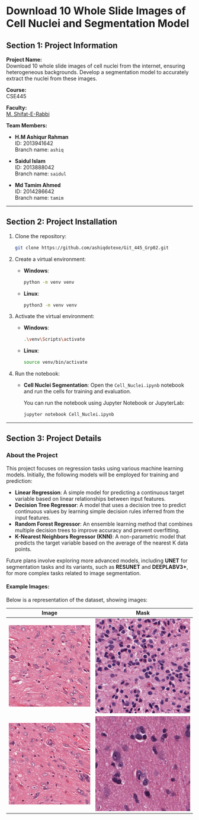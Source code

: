 
# Download 10 Whole Slide Images of Cell Nuclei and Segmentation Model

## Section 1: Project Information

**Project Name:**  
Download 10 whole slide images of cell nuclei from the internet, ensuring heterogeneous backgrounds. Develop a segmentation model to accurately extract the nuclei from these images.

**Course:**  
CSE445

**Faculty:**  
[M. Shifat-E-Rabbi](https://sites.google.com/view/m-shifat-e-rabbi/home)

**Team Members:**  
- **H.M Ashiqur Rahman**  
  ID: 2013941642  
  Branch name: `ashiq`

- **Saidul Islam**  
  ID: 2013888042  
  Branch name: `saidul`

- **Md Tamim Ahmed**  
  ID: 2014286642  
  Branch name: `tamim`

---

## Section 2: Project Installation

1. Clone the repository:
   ```bash
   git clone https://github.com/ashiqdotexe/Git_445_Grp02.git
   ```

2. Create a virtual environment:
   - **Windows**:
     ```bash
     python -m venv venv
     ```
   - **Linux**:
     ```bash
     python3 -m venv venv
     ```

3. Activate the virtual environment:
   - **Windows**:
     ```bash
     .\venv\Scripts\activate
     ```
   - **Linux**:
     ```bash
     source venv/bin/activate
     ```

4. Run the notebook:

   - **Cell Nuclei Segmentation**:
     Open the `Cell_Nuclei.ipynb` notebook and run the cells for training and evaluation.
     
     You can run the notebook using Jupyter Notebook or JupyterLab:
     ```bash
     jupyter notebook Cell_Nuclei.ipynb
     ```

---

## Section 3: Project Details

### About the Project

This project focuses on regression tasks using various machine learning models. Initially, the following models will be employed for training and prediction:

- **Linear Regression**: A simple model for predicting a continuous target variable based on linear relationships between input features.
- **Decision Tree Regressor**: A model that uses a decision tree to predict continuous values by learning simple decision rules inferred from the input features.
- **Random Forest Regressor**: An ensemble learning method that combines multiple decision trees to improve accuracy and prevent overfitting.
- **K-Nearest Neighbors Regressor (KNN)**: A non-parametric model that predicts the target variable based on the average of the nearest K data points.

Future plans involve exploring more advanced models, including **UNET** for segmentation tasks and its variants, such as **RESUNET** and **DEEPLABV3+**, for more complex tasks related to image segmentation.

#### Example Images:

Below is a representation of the dataset, showing images:

| **Image**                | **Mask**                |
|---------------------------|-------------------------|
| ![Image1](Dataset\\train\\Images\\image_00.png)             | ![Image3](Dataset\\train\\Images\\image_03.png)            |
| ![Image2](Dataset\\train\\Images\\image_01.png)             | ![Image4](Dataset\\train\\Images\\image_04.png)            |


